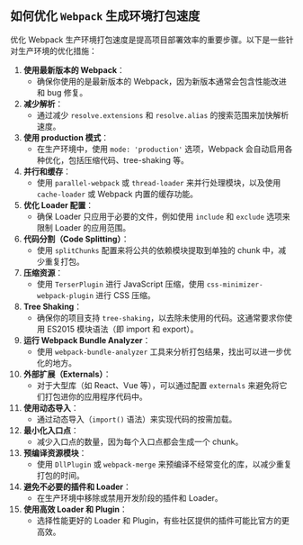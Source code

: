 ## 如何优化 `Webpack` 生成环境打包速度

优化 Webpack 生产环境打包速度是提高项目部署效率的重要步骤。以下是一些针对生产环境的优化措施：

1. **使用最新版本的 Webpack**：
   - 确保你使用的是最新版本的 Webpack，因为新版本通常会包含性能改进和 bug 修复。
2. **减少解析**：
   - 通过减少 `resolve.extensions` 和 `resolve.alias` 的搜索范围来加快解析速度。
3. **使用 production 模式**：
   - 在生产环境中，使用 `mode: 'production'` 选项，Webpack 会自动启用各种优化，包括压缩代码、tree-shaking 等。
4. **并行和缓存**：
   - 使用 `parallel-webpack` 或 `thread-loader` 来并行处理模块，以及使用 `cache-loader` 或 Webpack 内置的缓存功能。
5. **优化 Loader 配置**：
   - 确保 Loader 只应用于必要的文件，例如使用 `include` 和 `exclude` 选项来限制 Loader 的应用范围。
6. **代码分割（Code Splitting）**：
   - 使用 `splitChunks` 配置来将公共的依赖模块提取到单独的 chunk 中，减少重复打包。
7. **压缩资源**：
   - 使用 `TerserPlugin` 进行 JavaScript 压缩，使用 `css-minimizer-webpack-plugin` 进行 CSS 压缩。
8. **Tree Shaking**：
   - 确保你的项目支持 `tree-shaking`，以去除未使用的代码。这通常要求你使用 ES2015 模块语法（即 import 和 export）。
9. **运行 Webpack Bundle Analyzer**：
   - 使用 `webpack-bundle-analyzer` 工具来分析打包结果，找出可以进一步优化的地方。
10. **外部扩展（Externals）**：
    - 对于大型库（如 React、Vue 等），可以通过配置 `externals` 来避免将它们打包进你的应用程序代码中。
11. **使用动态导入**：
    - 通过动态导入（`import()` 语法）来实现代码的按需加载。
12. **最小化入口点**：
    - 减少入口点的数量，因为每个入口点都会生成一个 chunk。
13. **预编译资源模块**：
    - 使用 `DllPlugin` 或 `webpack-merge` 来预编译不经常变化的库，以减少重复打包的时间。
14. **避免不必要的插件和 Loader**：
    - 在生产环境中移除或禁用开发阶段的插件和 Loader。
15. **使用高效 Loader 和 Plugin**：
    - 选择性能更好的 Loader 和 Plugin，有些社区提供的插件可能比官方的更高效。


